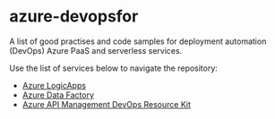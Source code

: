 # azure-devopsfor

A list of good practises and code samples for deployment automation (DevOps) Azure PaaS and serverless services.

Use the list of services below to navigate the repository:

- [Azure LogicApps](logicapps/logicapps.md)
- [Azure Data Factory](https://azure.microsoft.com/mediahandler/files/resourcefiles/whitepaper-adf-on-azuredevops/Azure%20data%20Factory-Whitepaper-DevOps.pdf)
- [Azure API Management DevOps Resource Kit](https://github.com/Azure/azure-api-management-devops-resource-kit)
